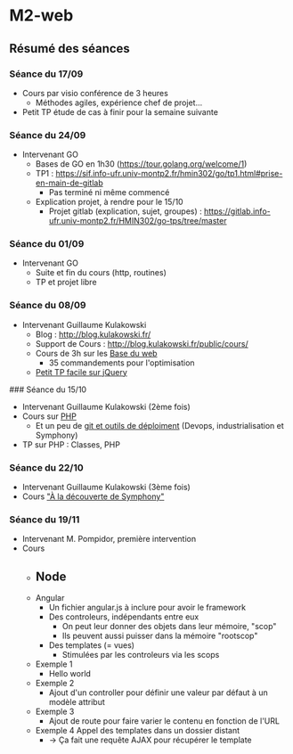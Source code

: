 # M2-web

## Résumé des séances

### Séance du 17/09
- Cours par visio conférence de 3 heures
  - Méthodes agiles, expérience chef de projet...
- Petit TP étude de cas à finir pour la semaine suivante

### Séance du 24/09
- Intervenant GO
  - Bases de GO en 1h30 (https://tour.golang.org/welcome/1)
  - TP1 : https://sif.info-ufr.univ-montp2.fr/hmin302/go/tp1.html#prise-en-main-de-gitlab
    - Pas terminé ni même commencé
  - Explication projet, à rendre pour le 15/10
    - Projet gitlab (explication, sujet, groupes) : https://gitlab.info-ufr.univ-montp2.fr/HMIN302/go-tps/tree/master

### Séance du 01/09
- Intervenant GO
  - Suite et fin du cours (http, routines)
  - TP et projet libre

### Séance du 08/09
- Intervenant Guillaume Kulakowski
  - Blog : http://blog.kulakowski.fr/
  - Support de Cours : http://blog.kulakowski.fr/public/cours/
  - Cours de 3h sur les [Base du web](http://blog.kulakowski.fr/public/cours/um2/2015-2016/1%20-%20Les%20bases%20du%20web/Les%20bases%20du%20Web.pdf)
  	- 35 commandements pour l'optimisation
  - [Petit TP facile sur jQuery](http://blog.kulakowski.fr/public/cours/um2/2015-2016/1%20-%20Les%20bases%20du%20web/TP%20n%c2%b01.tar.gz)

### Séance du 15/10
- Intervenant Guillaume Kulakowski (2ème fois)
- Cours sur [PHP](http://blog.kulakowski.fr/public/cours/um2/2015-2016/2%20-%20Les%20bases%20de%20PHP/Les%20bases%20de%20PHP.pdf)
    - Et un peu de [git et outils de déploiment](http://blog.kulakowski.fr/public/cours/um2/2015-2016/3%20-%20D%C3%A9couverte%20de%20Symfony2/3.1%20-%20DevOps,%20Industrialisation%20&%20Symfony2.pdf) (Devops, industrialisation et Symphony)
- TP sur PHP : Classes, PHP

### Séance du 22/10
- Intervenant Guillaume Kulakowski (3ème fois)
- Cours ["À la découverte de Symphony"](http://blog.kulakowski.fr/public/cours/um2/2015-2016/3%20-%20D%C3%A9couverte%20de%20Symfony2/3.2%20-%20D%C3%A9couverte%20de%20Symfony2.pdf)

### Séance du 19/11
- Intervenant M. Pompidor, première intervention
- Cours
    - Node
        -
    - Angular
        - Un fichier angular.js à inclure pour avoir le framework
        - Des controleurs, indépendants entre eux
            - On peut leur donner des objets dans leur mémoire, "scop"
            - Ils peuvent aussi puisser dans la mémoire "rootscop"
        - Des templates (= vues)
            - Stimulées par les controleurs via les scops
    - Exemple 1
        - Hello world
    - Exemple 2
        - Ajout d'un controller pour définir une valeur par défaut à un modèle attribut
    - Exemple 3
        - Ajout de route pour faire varier le contenu en fonction de l'URL
    - Exemple 4 Appel des templates dans un dossier distant
        - -> Ça fait une requête AJAX pour récupérer le template
